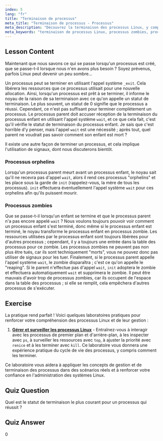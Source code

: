 ```yaml
---
index: 5
lang: "fr"
title: "Terminaison de processus"
meta_title: "Terminaison de processus - Processus"
meta_description: "Découvrez la terminaison des processus Linux, y compris les processus orphelins et zombies. Comprenez les appels système _exit et wait pour une gestion efficace des processus."
meta_keywords: "terminaison de processus Linux, processus zombies, processus orphelins, appel système wait, _exit, tutoriel Linux, Linux pour débutants"
---
```


## Lesson Content

Maintenant que nous savons ce qui se passe lorsqu'un processus est créé, que se passe-t-il lorsque nous n'en avons plus besoin ? Soyez prévenus, parfois Linux peut devenir un peu sombre...

Un processus peut se terminer en utilisant l'appel système `_exit`. Cela libérera les ressources que ce processus utilisait pour une nouvelle allocation. Ainsi, lorsqu'un processus est prêt à se terminer, il informe le noyau de la raison de sa terminaison avec ce qu'on appelle un statut de terminaison. Le plus souvent, un statut de 0 signifie que le processus a réussi. Cependant, ce n'est pas suffisant pour terminer complètement un processus. Le processus parent doit accuser réception de la terminaison du processus enfant en utilisant l'appel système `wait`, et ce que cela fait, c'est qu'il vérifie le statut de terminaison du processus enfant. Je sais que c'est horrible d'y penser, mais l'appel `wait` est une nécessité ; après tout, quel parent ne voudrait pas savoir comment son enfant est mort ?

Il existe une autre façon de terminer un processus, et cela implique l'utilisation de signaux, dont nous discuterons bientôt.

### Processus orphelins

Lorsqu'un processus parent meurt avant un processus enfant, le noyau sait qu'il ne recevra pas d'appel `wait`, alors il rend ces processus "orphelins" et les place sous la garde de `init` (rappelez-vous, la mère de tous les processus). `init` effectuera éventuellement l'appel système `wait` pour ces orphelins afin qu'ils puissent mourir.

### Processus zombies

Que se passe-t-il lorsqu'un enfant se termine et que le processus parent n'a pas encore appelé `wait` ? Nous voulons toujours pouvoir voir comment un processus enfant s'est terminé, donc même si le processus enfant est terminé, le noyau transforme le processus enfant en processus zombie. Les ressources utilisées par le processus enfant sont toujours libérées pour d'autres processus ; cependant, il y a toujours une entrée dans la table des processus pour ce zombie. Les processus zombies ne peuvent pas non plus être tués, car ils sont techniquement "morts", vous ne pouvez donc pas utiliser de signaux pour les tuer. Finalement, si le processus parent appelle l'appel système `wait`, le zombie disparaîtra ; c'est ce qu'on appelle le "reaping". Si le parent n'effectue pas d'appel `wait`, `init` adoptera le zombie et effectuera automatiquement `wait` et supprimera le zombie. Il peut être mauvais d'avoir trop de processus zombies, car ils occupent de l'espace dans la table des processus ; si elle se remplit, cela empêchera d'autres processus de s'exécuter.

## Exercise

La pratique rend parfait ! Voici quelques laboratoires pratiques pour renforcer votre compréhension des processus Linux et de leur gestion :

1. **[Gérer et surveiller les processus Linux](https://labex.io/fr/labs/comptia-manage-and-monitor-linux-processes-590864)** - Entraînez-vous à interagir avec les processus de premier plan et d'arrière-plan, à les inspecter avec `ps`, à surveiller les ressources avec `top`, à ajuster la priorité avec `renice` et à les terminer avec `kill`. Ce laboratoire vous donnera une expérience pratique du cycle de vie des processus, y compris comment les terminer.

Ce laboratoire vous aidera à appliquer les concepts de gestion et de terminaison des processus dans des scénarios réels et à renforcer votre confiance en l'administration des systèmes Linux.

## Quiz Question

Quel est le statut de terminaison le plus courant pour un processus qui réussit ?

## Quiz Answer

0
